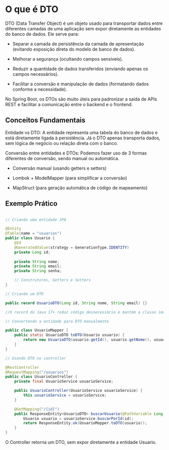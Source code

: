 # O que é DTO

DTO (Data Transfer Object) é um objeto usado para transportar dados entre diferentes camadas de uma aplicação sem expor diretamente as entidades do banco de dados. Ele serve para:

- Separar a camada de persistência da camada de apresentação (evitando exposição direta do modelo de banco de dados).

- Melhorar a segurança (ocultando campos sensíveis).

- Reduzir a quantidade de dados transferidos (enviando apenas os campos necessários).

- Facilitar a conversão e manipulação de dados (formatando dados conforme a necessidade).

No Spring Boot, os DTOs são muito úteis para padronizar a saída de APIs REST e facilitar a comunicação entre o backend e o frontend.

## Conceitos Fundamentais

Entidade vs DTO: A entidade representa uma tabela do banco de dados e está diretamente ligada à persistência.
Já o DTO apenas transporta dados, sem lógica de negócio ou relação direta com o banco.

Conversão entre entidades e DTOs: Podemos fazer uso de 3 formas diferentes de conversão, sendo manual ou automática.

- Conversão manual (usando getters e setters)

- Lombok + ModelMapper (para simplificar a conversão)

- MapStruct (para geração automática de código de mapeamento)

## Exemplo Prático

``` Java

// Criando uma entidade JPA

@Entity
@Table(name = "usuarios")
public class Usuario {
    @Id
    @GeneratedValue(strategy = GenerationType.IDENTITY)
    private Long id;
    
    private String nome;
    private String email;
    private String senha;

    // Construtores, Getters e Setters
}

// Criando um DTO

public record UsuarioDTO(Long id, String nome, String email) {}

//O record do Java 17+ reduz código desnecessário e mantém a classe imutável.

// Convertendo a entidade para DTO manualmente

public class UsuarioMapper {
    public static UsuarioDTO toDTO(Usuario usuario) {
        return new UsuarioDTO(usuario.getId(), usuario.getNome(), usuario.getEmail());
    }
}

// Usando DTO no controller

@RestController
@RequestMapping("/usuarios")
public class UsuarioController {
    private final UsuarioService usuarioService;

    public UsuarioController(UsuarioService usuarioService) {
        this.usuarioService = usuarioService;
    }

    @GetMapping("/{id}")
    public ResponseEntity<UsuarioDTO> buscarUsuario(@PathVariable Long id) {
        Usuario usuario = usuarioService.buscarPorId(id);
        return ResponseEntity.ok(UsuarioMapper.toDTO(usuario));
    }
}

```

O Controller retorna um DTO, sem expor diretamente a entidade Usuario.